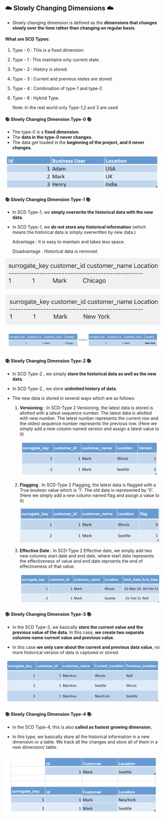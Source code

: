 ## ☁️ Slowly Changing Dimensions ☁️

- Slowly changing dimension is defined as the **dimensions that changes slowly over the time rather than changing on regular basis**.

#### What are SCD Types:

1. Type - 0 : This is a fixed dimension
2. Type - 1 : This maintains only current state.
3. Type - 2 : History is stored.
4. Type - 3 : Current and previous states are stored.
5. Type - 4 : Combination of type-1 and type-2
6. Type - 6 : Hybrid Type.


    Note: In the real world only Type-1,2 and 3 are used

#### 📚 Slowly Changing Dimension Type-0 📚


- The type-0 is a **fixed dimension**.
- The **data in the type-0 never changes**.
- The data get loaded in the **beginning of the project, and it never changes**.

![Alt text](https://github.com/vegetariancoder/wordsToSpeak/blob/main/images/SCD-0.png?raw=true "SCD-0")

#### 📚 Slowly Changing Dimension Type-1 📚

- In SCD Type-1, we **simply overwrite the historical data with the new data**.
- In SCD Type-1, we **do not store any historical information** (which means the historical data is simply overwritten by new data.)

    
    Advantage : It is easy to maintain and takes less space.

    Disadvantage : Historical data is removed.


![Alt text](https://github.com/vegetariancoder/wordsToSpeak/blob/main/images/SCD-1_1.png?raw=true "Title")

![Alt text](https://github.com/vegetariancoder/wordsToSpeak/blob/main/images/SCD-1_2.png?raw=true "Title")

![Alt text](https://github.com/vegetariancoder/wordsToSpeak/blob/main/images/SCD-1_3.png?raw=true "Title")


#### 📚 Slowly Changing Dimension Type-2 📚

- In SCD Type-2 , we simply **store the historical data as well as the new data**.
- In SCD Type-2 , we store **unlimited history of data**.
- The new data is stored in several ways which are as follows:

  1. **Versioning** : In SCD-Type 2 Versioning, the latest data is stored is allotted with a latest sequence number. The latest data is allotted with new number. The latest number represents the current row and the oldest sequence number represents the previous row. (Here we simply add a new column named version and assign a latest value to it)
     
      ![Alt text](https://github.com/vegetariancoder/wordsToSpeak/blob/main/images/SCD-2_Versioning_Sequencing.png?raw=true "Title")

  2. **Flagging** : In SCD-Type 2 Flagging, the latest data is flagged with a True boolean value which is '1'. The old data is represented by '0'. (Here we simply add a new column named flag and assign a value to it)
     
      ![Alt text](https://github.com/vegetariancoder/wordsToSpeak/blob/main/images/SCD-2_Flagging.png?raw=true "Title")

  3. **Effective Date** : In SCD-Type 2 Effective date, we simply add two new columns start date and end date, where start date represents the effectiveness of value and end date reprsents the end of effectiveness of that value.
     
      ![Alt text](https://github.com/vegetariancoder/wordsToSpeak/blob/main/images/SCD-2_EffectiveDate.png?raw=true "Title")


#### 📚 Slowly Changing Dimension Type-3 📚

- In the SCD Type-3, we basically **store the current value and the previous value of the data**. In this case, **we create two separate columns name current value and previous value**.

- In this case **we only care about the current and previous data value**, no more historical version of data is captured or stored.

![Alt text](https://github.com/vegetariancoder/wordsToSpeak/blob/main/images/SCD-3.png?raw=true "SCD-3")



#### 📚 Slowly Changing Dimension Type-4 📚

- In the SCD Type-4, this is also **called as fastest growing dimension**, 

- In this type, we basically store all the historical information in a new dimension or a table. We track all the changes and store all of them in a new dimension/ table.

![Alt text](https://github.com/vegetariancoder/wordsToSpeak/blob/main/images/SCD-4.png?raw=true "SCD-4")





